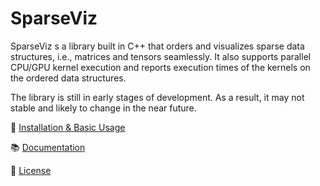 # SparseViz

SparseViz s a library built in C++ that orders and visualizes sparse data structures, i.e., matrices and tensors seamlessly. It also supports parallel CPU/GPU kernel execution and reports execution times of the kernels on the ordered data structures.  

The library is still in early stages of development. As a result, it may not stable and likely to change in the near future.

:rocket: [Installation & Basic Usage](https://sparcityeu.github.io/sparseviz/start/)

:books: [Documentation](https://sparcityeu.github.io/sparseviz/)

:scroll: [License](https://sparcityeu.github.io/sparseviz/license/)
